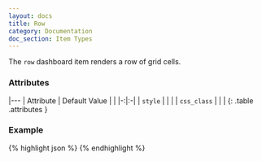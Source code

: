 ```yaml
---
layout: docs
title: Row
category: Documentation
doc_section: Item Types
---
```


The `row` dashboard item renders a row of grid cells.

### Attributes

|---
| Attribute | Default Value | |
|-:|:-|
| `style` | | |
| `css_class` | | |
{: .table .attributes }

### Example

{% highlight json %}
{% endhighlight %}
